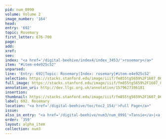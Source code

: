 ```yaml
---
pid: num_0990
volume: Volume 2
image_number: '164'
head: 
entry: '692'
topic: Rosemary
first_letter: 676-700
page: 
add: 
xref: 
see: 
index: "<a href='/digital-beehive/index4/index_3453/'>rosemary</a>"
item: "#item-e4e925c52"
unparsed: 
line: 'Entry: 692|Topic: Rosemary|Index: rosemary|#item-e4e925c52'
selection: https://stacks.stanford.edu/image/iiif/fm855tg5659%2F1607_0631/954,1162,2821,350/full/0/default.jpg
full_image: https://stacks.stanford.edu/image/iiif/fm855tg5659%2F1607_0631/full/full/0/default.jpg
annotation_uri: http://dev.llgc.org.uk/annotation/1579627396181
insertion: 
thumbnail: https://stacks.stanford.edu/image/iiif/fm855tg5659%2F1607_0631/954,1162,600,180/250,/0/default.jpg
label: 692. Rosemary
location: "<a href='/digital-beehive/toc/toc2_154/'>Full Page</a>"
issue: 
also_in_entry: "<a href='/digital-beehive/num3/num_0991'>Tansie</a>|<a href='/digital-beehive/num3/num_0992'>Savin</a>"
order: '359'
layout: alpha_item
collection: num3
---
```

